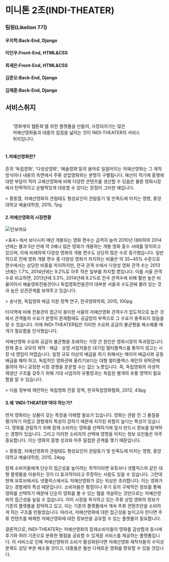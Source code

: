 <!DOCTYPE html>
<html lang="en">

<head>
  <meta charset="UTF-8" />
  <meta name="viewport" content="width=device-width, initial-scale=1.0" />
  <meta http-equiv="X-UA-Compatible" content="ie=edge" />
</head>

<body>
  <h1>미니톤 2조(INDI-THEATER)</h1>
  <div class="team_introduce">
    <h3>팀원(Likelion 7기)</h3>
    <h4>우지학:Back-End, Django</h4>
    <h4>이인우:Front-End, HTML&CSS</h4>
    <h4>최세은:Front-End, HTML&CSS</h4>
    <h4>김준오:Back-End, Django</h4>
    <h4>김재훈:Back-End, Django</h4>
  </div>
  <div class="service_introduce">
    <h2>서비스취지</h2>
    <p style="white-space:pre">
      ‘영화계의 웹툰화’를 위한 플랫폼을 만들어, 사장되어가는 많은
      저예산영화들과 대중의 접점을 넓히는 것이 INDI-THEATER의 서비스
      취지입니다.
    </p>
    <h4>1.저예산영화란?</h4>
    <p sytle="white-space: pre-wrap">
      흔히 ‘독립영화’, ‘다양성영화’, ‘예술영화’등의 용어로 일컬어지는 저예산영화는 그 제작방식이나 내용의 측면에서 주류 상업영화와는 분명히 구별됩니다.
      예산이 적기에 흥행에 대한 부담이 적어 고예산영화에 비해 다양한 콘텐츠를 생산할 수 있음은 물론 영화시장에서 탄력적이고 순발력있게 대응할 수 있다는 장점이 그러한 예입니다.
    </p>
    <p sytle="white-space: pre-wrap">> 황동열, 저예산영화의 관람태도 형성요인이 관람동기 및 만족도에 미치는 영향, 중앙대학교 예술대학원, 2015, 7pg</p>
    <h4>2.저예산영화의 시장현황</h4>
    <img src="https://github.com/antlikelion/html_css/blob/master/%ED%91%9C1.png" alt="안보여요" />
    <p sytle="white-space: pre-wrap">
      <표4> 에서 보다시피 매년 개봉되는 영화 편수는 급격히 늘어 2010년 대비하여 2014년에는 불과 5년 만에 약 2배나 많은 영화가 개봉하는 개봉 영화 홍수 사태를 맞이하고 있으며, 이에 비례하여
        다양성 영화의 개봉 편수도 상당히 많은 수로 증가했습니다.
        일반적으로 전체 영화 개봉 편수 중 다양성 영화가 차지하는 비율은 약 35~45% 수준으로 편수에서는 상당한 비중을 차지하지만, 전국 관객 수에서 다양성 영화 관객 수는 2013년에는 1.7%,
        2014년에는 9.2%로 아주 작은 일부를 차지할 뿐입니다.
        이를 서울 관객 수로 비교하면, 2013년에 3.3%, 2014년에 9.2%로 전국 관객수에 비해 훨씬 높은 비율이어서 예술영화전용관이나 독립영화전용관이 대부분 서울과 수도권에 몰려 있는 것과 높은
        상관관계를 보여주고 있습니다.
    </p>
    <p sytle="white-space: pre-wrap">> 송낙원, 독립영화 배급 지원 정책 연구, 한국영화학회, 2015, 100pg</p>
    <p sytle="white-space: pre-wrap">타지역에 비해 전용관의 접근이 용이한 서울의 저예산영화 관객수가 압도적으로 높은 것에서 관객들의 수요가 분명히 존재함에도 공급망의 부족으로 그 수요가
      충족되지 않음을 알 수 있습니다.
      이에 INDI-THEATER팀은 이러한 수요와 공급의 불균형을 해소해줄 매개가 필요함을 인식했습니다.</p>
    <p sytle="white-space: pre-wrap">저예산영화 수요와 공급의 불균형을 초래하는 가장 큰 원인은 영화시장의 독과점입니다.
      현재 중소 규모의 제작ㆍ배급ㆍ상영 사업자들은 대기업 멀티플렉스를 통하지 않고는 시장 내 영업이 어렵습니다.
      일정 규모 이상의 배급을 하기 위해서는 메이저 배급사와 공동 배급을 해야 하고, 독립적인 영화관에 올리기보다는 대형 멀티플렉스 체인의 위탁관에 올려야 하니 공정한 시장 경쟁을 운운할 수는 없는
      노릇입니다.
      즉, 독립영화의 자생적 재생산 구조를 갖추기 위해 거대 사업자의 유통망과는 독립된 별개의 유통 영역이 필요함을 알 수 있습니다.</p>
    <p>> 다음 정부에 제안하는 독립영화 진흥 정책, 한국독립영화협회, 2012, 43pg</p>
    <h4>3.왜 ‘INDI-THEATER’여야 하는가?</h4>
    <p sytle="white-space: pre-wrap">
      먼저 영화라는 상품이 갖는 특징을 이해할 필요가 있습니다. 영화는 관람 전 그 품질을 평가하기 어렵고 경험재의 특성이 강하기 때문에 지각된 위험이 높다는 특성이 있습니다. 영화를 관람하기 위해 잠재
      소비자는 영화를 선택하기에 앞서 반드시 정보를 탐색하는 경향이 있습니다. 그리고 이러한 소비자의 선택에 영향을 미치는 정보 요인들은 아주 중요합니다. 이는 영화의 흥행 성과와 아주 밀접한 관계를 맺기
      때문입니다.
    </p>
    <p sytle="white-space: pre-wrap">> 황동열, 저예산영화의 관람태도 형성요인이 관람동기 및 만족도에 미치는 영향, 중앙대학교 예술대학원, 2015, 24pg</p>
    <p sytle="white-space: pre-wrap"> 잠재 소비자들에게 단순히 접근성을 높이려는 목적이라면 유튜브나 넷플릭스와 같은 대형 플랫폼을 이용하는 것이 더 효과적이라고 주장하는 사람도 있을 수
      있습니다. 그런데 현재 유튜브에서도 넷플릭스에서도 저예산영화가 갖는 위상은 초라합니다. 이는 영화가 갖는 경험재의 특성 때문입니다. 소비자들은 평점이나 후기 등의 구체적인 정보를 통해 영화를 선택하기
      때문에 단순히 영화를 볼 수 있는 웹을 개설하는 것만으로는 저예산영화의 접근성을 높일 수 없습니다. 이미 시장을 독식하고 있는 주류 상업 영화의 정보가 기존의 플랫폼을 장악하고 있고, 이는 기존의
      플랫폼에서 계속 주류 컨텐츠만을 소비하게 하는 구조를 만들었습니다. 따라서, 저예산영화에 대한 접근성을 높이고자 한다면 주류 컨텐츠를 배제한 저예산영화에 대한 정보만을 공유할 수 있는 플랫폼이 필요합니다.
    </p>
    <p sytle="white-space: pre-wrap"> 결론적으로, INDI-THEATER는 저예산영화의 잠재소비자들이 영화를 감상함과 동시에 후기와 여러 기준으로 분류한 평점을 공유할 수 있게끔
      서비스를 제공하는 플랫폼입니다. 이 서비스로 인해 저예산영화의 소비가 활성화된다면 저예산영화 제작자들의 수익성 문제도 상당 부분 해소될 것이고, 대중들은 훨씬 다채로운 영화를 향유할 수 있을 것입니다.
    </p>
  </div>
</body>

</html>

